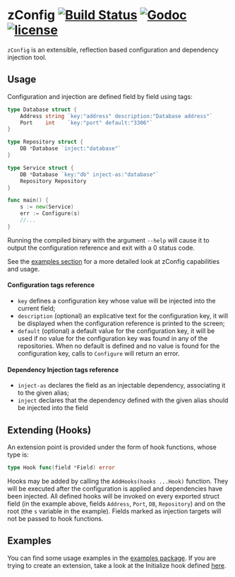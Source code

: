 # zConfig [![Build Status](https://travis-ci.org/synthesio/zconfig.svg?branch=master)](https://travis-ci.org/synthesio/zconfig) [![Godoc](http://img.shields.io/badge/godoc-reference-blue.svg?style=flat)](https://godoc.org/github.com/synthesio/zconfig) [![license](http://img.shields.io/badge/license-MIT-red.svg?style=flat)](https://raw.githubusercontent.com/synthesio/zconfig/master/LICENSE.md)

`zConfig` is an extensible, reflection based configuration and dependency injection tool.

## Usage

Configuration and injection are defined field by field using tags:

```go
type Database struct {
    Address string `key:"address" description:"Database address"`
    Port    int    `key:"port" default:"3306"`
}

type Repository struct {
	DB *Database `inject:"database"`
}

type Service struct {
	DB *Database `key:"db" inject-as:"database"`
	Repository Repository
}

func main() {
	s := new(Service)
	err := Configure(s)
	//...
}
```

Running the compiled binary with the argument `--help` will cause it to output the configuration reference and exit with
a 0 status code.
 
See the [examples section](#examples) for a more detailed look at zConfig capabilities and usage.

#### Configuration tags reference

- `key` defines a configuration key whose value will be injected into the current field;
- `description` (optional) an explicative text for the configuration key, it will be displayed when the configuration
  reference is printed to the screen;
- `default` (optional) a default value for the configuration key, it will be used if no value for  the configuration key
  was found in any of the repositories. When no default is defined and no value is found for the configuration key,
  calls to `Configure` will return an error. 

#### Dependency Injection tags reference

- `inject-as` declares the field as an injectable dependency, associating it to the given alias;
- `inject` declares that the dependency defined with the given alias should be injected into the field

## Extending (Hooks)

An extension point is provided under the form of hook functions, whose type is:
```go
type Hook func(field *Field) error
```

Hooks may be added by calling the `AddHooks(hooks ...Hook)` function. 
They will be executed after the configuration is applied and dependencies have been injected.
All defined hooks will be invoked on every exported struct field (in the example above, fields `Address`, `Port`, `DB`,
 `Repository`) and on the root (the `s` variable in the example).
Fields marked as injection targets will not be passed to hook functions.

## Examples

You can find some usage examples in the [examples package](../blob/master/examples).
If you are trying to create an extension, take a look at the Initialize hook defined [here](../blob/master/init.go).

